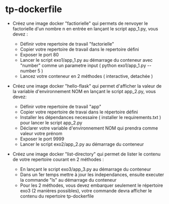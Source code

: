 # tp-dockerfile
- Créez une image docker "factiorielle" qui permets de renvoyer le factorielle d'un nombre n en entrée en lançant le script app_1.py, vous devez :
    - Définir votre repertoire de travail "factorielle"
	- Copier votre repertoire de travail dans le repertoire défini
	- Exposer le port 80
	- Lancer le script exo1/app_1.py au démarrage du conteneur avec "number" comme un parametre input ( python exo1/app_1.py --number 5 )
	- Lancez votre conteneur en 2 méthodes ( interactive, detachée ) 
		
- Créez une image docker "hello-flask" qui permet d'afficher la valeur de la variable d'environnement NOM en lançant le script app_2.py, vous devez:
	- Définir votre repertoire de travail "app"
	- Copier votre repertoire de travai dans le répertoire défini
	- Installer les dépendances necessaire ( installer le requirements.txt ) pour lancer le script app_2.py 
	- Déclarer votre variable d'environnement NOM qui prendra comme valeur votre prénom
	- Exposer le port 9999
	- Lancer le script exo2/app_2.py au démarrage du conteneur
		
- Créez une image docker "list-directory" qui permet de lister le contenu de votre repertoire courant en 2 méthodes :
	- En lançant le script exo3/app_3.py au démarrage du conteneur
	- Dans un 1er temps mettre à jour les independances, ensuite executer la commande "ls" au démarrage du conteneur
	- Pour les 2 méthodes, vous devez embarquer seulement le répertoire exo3 (2 manières possibles), votre commande devra afficher le contenu du repertoire tp-dockerfile
